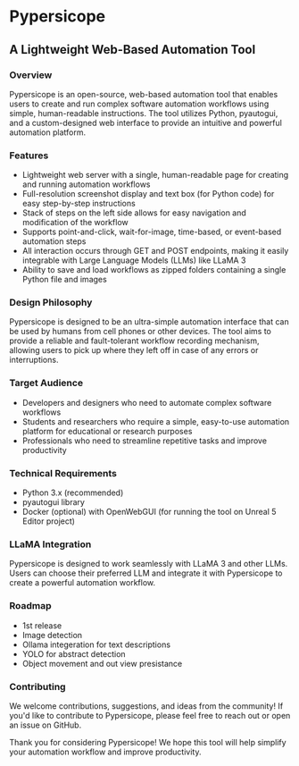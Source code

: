 **Pypersicope**
================

A Lightweight Web-Based Automation Tool
-----------------------------------------

### Overview

Pypersicope is an open-source, web-based automation tool that enables users to create and run complex software automation workflows using simple, human-readable instructions. The tool utilizes Python, pyautogui, and a custom-designed web interface to provide an intuitive and powerful automation platform.

### Features

* Lightweight web server with a single, human-readable page for creating and running automation workflows
* Full-resolution screenshot display and text box (for Python code) for easy step-by-step instructions
* Stack of steps on the left side allows for easy navigation and modification of the workflow
* Supports point-and-click, wait-for-image, time-based, or event-based automation steps
* All interaction occurs through GET and POST endpoints, making it easily integrable with Large Language Models (LLMs) like LLaMA 3
* Ability to save and load workflows as zipped folders containing a single Python file and images

### Design Philosophy

Pypersicope is designed to be an ultra-simple automation interface that can be used by humans from cell phones or other devices. The tool aims to provide a reliable and fault-tolerant workflow recording mechanism, allowing users to pick up where they left off in case of any errors or interruptions.

### Target Audience

* Developers and designers who need to automate complex software workflows
* Students and researchers who require a simple, easy-to-use automation platform for educational or research purposes
* Professionals who need to streamline repetitive tasks and improve productivity

### Technical Requirements

* Python 3.x (recommended)
* pyautogui library
* Docker (optional) with OpenWebGUI (for running the tool on Unreal 5 Editor project)

### LLaMA Integration

Pypersicope is designed to work seamlessly with LLaMA 3 and other LLMs. Users can choose their preferred LLM and integrate it with Pypersicope to create a powerful automation workflow.

### Roadmap

* 1st release
* Image detection
* Ollama integeration for text descriptions
* YOLO for abstract detection
* Object movement and out view presistance

### Contributing

We welcome contributions, suggestions, and ideas from the community! If you'd like to contribute to Pypersicope, please feel free to reach out or open an issue on GitHub.

Thank you for considering Pypersicope! We hope this tool will help simplify your automation workflow and improve productivity.

